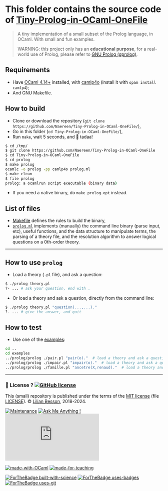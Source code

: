# This folder contains the source code of [Tiny-Prolog-in-OCaml-OneFile](https://github.com/Naereen/Tiny-Prolog-in-OCaml-OneFile)
> A tiny implementation of a small subset of the Prolog language, in OCaml. With small and fun examples.
>
> WARNING: this project only has an **educational purpose**, for a real-world use of Prolog, please refer to [GNU Prolog (gprolog)](XXX).

## Requirements
- Have [OCaml 4.14+](https://ocaml.org/) installed, with [camlp4o](https://ocaml.org/p/camlp4/4.14%2B1) (install it with `opam install camlp4`);
- And GNU Makefile.

## How to build
- Clone or download the repository (`git clone https://github.com/Naereen/Tiny-Prolog-in-OCaml-OneFile/`),
- Go in this folder (`cd Tiny-Prolog-in-OCaml-OneFile/`),
- Run `make`, wait 5 seconds, and :tada: tadaa!

```bash
$ cd /tmp/
$ git clone https://github.com/Naereen/Tiny-Prolog-in-OCaml-OneFile
$ cd Tiny-Prolog-in-OCaml-OneFile
$ cd prolog
$ make prolog
ocamlc -o prolog -pp camlp4o prolog.ml
$ make clean
$ file prolog
prolog: a ocamlrun script executable (binary data)
```

- If you need a native binary, do `make prolog.opt` instead.

## List of files
- [Makefile](Makefile) defines the rules to build the binary,
- [`prolog.ml`](prolog.ml) implements (manually) the command line binary (parse input, etc), useful functions, and the data structure to manipulate terms, the parsing of a theory file, and the resolution algorithm to answer logical questions on a 0th-order theory.

---

## How to use `prolog`
- Load a theory (`.pl` file), and ask a question:
```bash
$ ./prolog theory.pl
?- ... # ask your question, end with .
```

- Or load a theory and ask a question, directly from the command line:
```bash
$ ./prolog theory.pl "question(...,...)."
?- ... # give the answer, and quit
```

## How to test
- Use one of the [examples](../examples/):

```bash
cd ..
cd exemples
../prolog/prolog ./pair.pl "pair(o)."  # load a theory and ask a question
../prolog/prolog ./impair.pl "impair(o)."  # load a theory and ask a question
../prolog/prolog ./famille.pl "ancetre(X,renaud)."  # load a theory and ask a question
```

---

### :scroll: License ? [![GitHub license](https://img.shields.io/github/license/Naereen/Tiny-Prolog-in-OCaml-OneFile.svg)](https://github.com/Naereen/Tiny-Prolog-in-OCaml-OneFile/blob/master/LICENSE)
This (small) repository is published under the terms of the [MIT license](http://lbesson.mit-license.org/) (file [LICENSE](LICENSE)).
© [Lilian Besson](https://GitHub.com/Naereen), 2018-2024.

[![Maintenance](https://img.shields.io/badge/Maintained%3F-yes-green.svg)](https://GitHub.com/Naereen/Tiny-Prolog-in-OCaml-OneFile/graphs/commit-activity)
[![Ask Me Anything !](https://img.shields.io/badge/Ask%20me-anything-1abc9c.svg)](https://GitHub.com/Naereen/Tiny-Prolog-in-OCaml-OneFile)
[![Analytics](https://ga-beacon.appspot.com/UA-38514290-17/github.com/Naereen/Tiny-Prolog-in-OCaml-OneFile/README.md?pixel)](https://GitHub.com/Naereen/Tiny-Prolog-in-OCaml-OneFile/)

[![made-with-OCaml](https://img.shields.io/badge/Made%20with-OCaml-1f425f.svg)](https://ocaml.org/)
[![made-for-teaching](https://img.shields.io/badge/Made%20for-Teaching-6800ff.svg)](https://perso.crans.org/besson/teach/)

[![ForTheBadge built-with-science](http://ForTheBadge.com/images/badges/built-with-science.svg)](https://GitHub.com/Naereen/)
[![ForTheBadge uses-badges](http://ForTheBadge.com/images/badges/uses-badges.svg)](http://ForTheBadge.com)
[![ForTheBadge uses-git](http://ForTheBadge.com/images/badges/uses-git.svg)](https://GitHub.com/)
